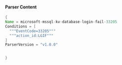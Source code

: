 #### Parser Content
```Java
{
Name = microsoft-mssql-kv-database-login-fail-33205
Conditions = [
  """EventCode=33205"""
  """action_id:LGIF"""
]
ParserVersion = "v1.0.0"


}
```